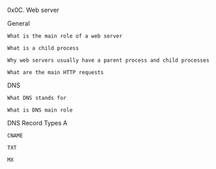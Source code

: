 0x0C. Web server

General

	What is the main role of a web server
	
	What is a child process

	Why web servers usually have a parent process and child processes

	What are the main HTTP requests

DNS
	
	What DNS stands for

	What is DNS main role
	
DNS Record Types
	A
	
	CNAME
	
	TXT
	
	MX
